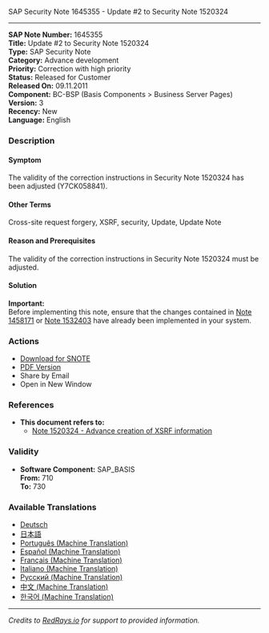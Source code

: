 SAP Security Note 1645355 - Update #2 to Security Note 1520324

---

**SAP Note Number:** 1645355  
**Title:** Update #2 to Security Note 1520324  
**Type:** SAP Security Note  
**Category:** Advance development  
**Priority:** Correction with high priority  
**Status:** Released for Customer  
**Released On:** 09.11.2011  
**Component:** BC-BSP (Basis Components > Business Server Pages)  
**Version:** 3  
**Recency:** New  
**Language:** English

### Description

#### Symptom
The validity of the correction instructions in Security Note 1520324 has been adjusted (Y7CK058841).

#### Other Terms
Cross-site request forgery, XSRF, security, Update, Update Note

#### Reason and Prerequisites
The validity of the correction instructions in Security Note 1520324 must be adjusted.

#### Solution
**Important:**  
Before implementing this note, ensure that the changes contained in [Note 1458171](https://me.sap.com/notes/1458171) or [Note 1532403](https://me.sap.com/notes/1532403) have already been implemented in your system.

### Actions
- [Download for SNOTE](https://notesdownloads.sap.com/note/0040000017330862017)
- [PDF Version](https://me.sap.com/sap/support/sfm/notes/print/0001645355?language=en-US&token=484F599F0A71DFD84ED085C27E47439D)
- Share by Email
- Open in New Window

### References
- **This document refers to:**  
  - [Note 1520324 - Advance creation of XSRF information](https://me.sap.com/notes/1520324)

### Validity
- **Software Component:** SAP_BASIS  
  **From:** 710  
  **To:** 730

### Available Translations
- [Deutsch](https://me.sap.com/notes/0001645355/D)
- [日本語](https://me.sap.com/notes/0001645355/J)
- [Português (Machine Translation)](https://me.sap.com/notes/0001645355/P)
- [Español (Machine Translation)](https://me.sap.com/notes/0001645355/S)
- [Français (Machine Translation)](https://me.sap.com/notes/0001645355/F)
- [Italiano (Machine Translation)](https://me.sap.com/notes/0001645355/I)
- [Русский (Machine Translation)](https://me.sap.com/notes/0001645355/R)
- [中文 (Machine Translation)](https://me.sap.com/notes/0001645355/1)
- [한국어 (Machine Translation)](https://me.sap.com/notes/0001645355/3)

---

*Credits to [RedRays.io](https://redrays.io) for support to provided information.*